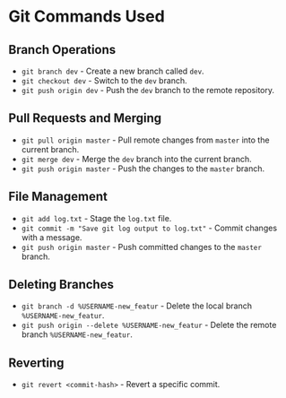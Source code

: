# Git Commands Used

## Branch Operations
- `git branch dev` - Create a new branch called `dev`.
- `git checkout dev` - Switch to the `dev` branch.
- `git push origin dev` - Push the `dev` branch to the remote repository.

## Pull Requests and Merging
- `git pull origin master` - Pull remote changes from `master` into the current branch.
- `git merge dev` - Merge the `dev` branch into the current branch.
- `git push origin master` - Push the changes to the `master` branch.

## File Management
- `git add log.txt` - Stage the `log.txt` file.
- `git commit -m "Save git log output to log.txt"` - Commit changes with a message.
- `git push origin master` - Push committed changes to the `master` branch.

## Deleting Branches
- `git branch -d %USERNAME-new_featur` - Delete the local branch `%USERNAME-new_featur`.
- `git push origin --delete %USERNAME-new_featur` - Delete the remote branch `%USERNAME-new_featur`.

## Reverting
- `git revert <commit-hash>` - Revert a specific commit.